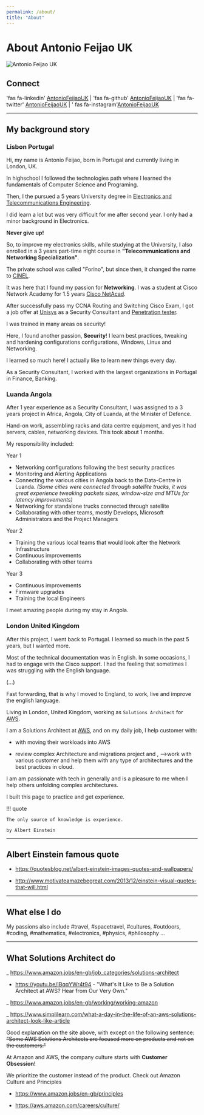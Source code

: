 ```yaml
---
permalink: /about/
title: "About"
---
```


# About Antonio Feijao UK
![Antonio Feijao UK](/assets/images/Antonio-Feijao-cover-photo.jpg)

## Connect

'fas fa-linkedin' [AntonioFeijaoUK](https://www.linkedin.com/in/antoniofeijaouk/) | 'fas fa-github'   [AntonioFeijaoUK](https://github.com/antoniofeijaouk/) | 'fas fa-twitter'  [AntonioFeijaoUK](https://twitter.com/antoniofeijaouk) | ' fas fa-instagram'[AntonioFeijaoUK](https://www.instagram.com/AntonioFeijaoUK/)

---

## My background story

### Lisbon Portugal

Hi, my name is Antonio Feijao, born in Portugal and currently living in London, UK.

In highschool I followed the technologies path where I learned the fundamentals of Computer Science and Programing.

Then, I the pursued a 5 years University degree in [Electronics and Telecommunications Engineering](https://www.isel.pt/en/courses/master-degree/eletronis-and-telecommunications-engineering).

I did learn a lot but was very difficult for me after second year. I only had a minor background in Electronics.

**Never give up!**

So, to improve my electronics skills, while studying at the University, I also enrolled in a 3 years part-time night course in **"Telecommunications and Networking Specialization"**.

The private school was called "Forino", but since then, it changed the name to [CINEL](https://www.cinel.pt/appv2/O-CINEL/Certificacoes).

It was here that I found my passion for **Networking**. I was a student at Cisco Network Academy for 1.5 years [Cisco NetAcad](https://www.netacad.com/).

After successfully pass my CCNA Routing and Switching Cisco Exam, I got a job offer at [Unisys](https://www.unisys.com/) as a Security Consultant and [Penetration tester](https://en.wikipedia.org/wiki/Penetration_test).

I was trained in many areas os security!

Here, I found another passion, **Security**! I learn best practices, tweaking and hardening configurations configurations, Windows, Linux and Networking.

I learned so much here! I actually like to learn new things every day.

As a Security Consultant, I worked with the largest organizations in Portugal in Finance, Banking.

### Luanda Angola

After 1 year experience as a Security Consultant, I was assigned to a 3 years project in Africa, Angola, City of Luanda, at the Minister of Defence.

Hand-on work, assembling racks and data centre equipment, and yes it had servers, cables, networking devices. This took about 1 months.

My responsibility included:

Year 1

- Networking configurations following the best security practices
- Monitoring and Alerting Applications
- Connecting the various cities in Angola back to the Data-Centre in Luanda. *(Some cities were connected through satellite trucks, it was great experience tweaking packets sizes, window-size and MTUs for latency improvements)*
- Networking for standalone trucks connected through satellite
- Collaborating with other teams, mostly Develops, Microsoft Administrators and the Project Managers

Year 2

- Training the various local teams that would look after the Network Infrastructure
- Continuous improvements
- Collaborating with other teams

Year 3

- Continuous improvements
- Firmware upgrades
- Training the local Engineers

I meet amazing people during my stay in Angola.

### London United Kingdom

After this project, I went back to Portugal. I learned so much in the past 5 years, but I wanted more.

Most of the technical documentation was in English. In some occasions, I had to engage with the Cisco support. I had the feeling that sometimes I was struggling with the English language.

(...)

Fast forwarding, that is why I moved to England, to work, live and improve the english language.

Living in London, United Kingdom, working as `Solutions Architect` for [AWS](https://aws.amazon.com).

I am a Solutions Architect at [AWS](https://aws.amazon.com), and on my daily job, I help customer with:

- with moving their workloads into AWS

- review complex Architecture and migrations project and ,  -->work with various customer and help them with any type of architectures and the best practices in cloud.

I am am passionate with tech in generally and is a pleasure to me when I help others unfolding complex architectures.

I built this page to practice and get experience.

!!! quote
    
    The only source of knowledge is experience.
    
    by Albert Einstein

---

## Albert Einstein famous quote

- <https://quotesblog.net/albert-einstein-images-quotes-and-wallpapers/>

- <http://www.motivateamazebegreat.com/2013/12/einstein-visual-quotes-that-will.html>

---

## What else I do

My passions also include #travel, #spacetravel, #cultures, #outdoors, #coding, #mathematics, #electronics, #physics, #philosophy ...

---

## What Solutions Architect do

_ <https://www.amazon.jobs/en-gb/job_categories/solutions-architect>

- <https://youtu.be/IBqqYWr4t94> - "What's It Like to Be a Solution Architect at AWS? Hear from Our Very Own."

_ <https://www.amazon.jobs/en-gb/working/working-amazon>

_ <https://www.simplilearn.com/what-a-day-in-the-life-of-an-aws-solutions-architect-look-like-article>

Good explanation on the site above, with except on the following sentence: <s>"Some AWS Solutions Architects are focused more on products and not on the customers."</s>

At Amazon and AWS, the company culture starts with **Customer Obsession**!

We prioritize the customer instead of the product. Check out Amazon Culture and Principles

- <https://www.amazon.jobs/en-gb/principles>

- <https://aws.amazon.com/careers/culture/>
